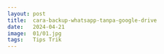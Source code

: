 ```yaml
---
layout: post
title:  cara-backup-whatsapp-tanpa-google-drive
date:   2024-04-21
image:  01/01.jpg
tags:   Tips Trik
---
```


